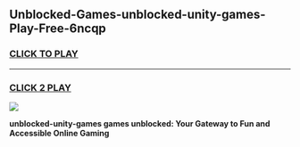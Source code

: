 
## Unblocked-Games-unblocked-unity-games-Play-Free-6ncqp
<h3>
<a href="https://premium76.site?title=unblocked-unity-games&ref=18A">CLICK TO PLAY</a></h3>
<hr>

<h3>
<a href="https://premium76.site?title=unblocked-unity-games&ref=18A">CLICK 2 PLAY</a>
  
</h3>

<a href="https://premium76.site?title=unblocked-unity-games&ref=18A"><img src="https://clearcache.store/games.png"></a>


**unblocked-unity-games games unblocked: Your Gateway to Fun and Accessible Online Gaming**
